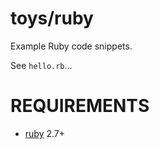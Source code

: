 # toys/ruby

Example Ruby code snippets.

See `hello.rb`...

# REQUIREMENTS

* [ruby](https://www.ruby-lang.org/) 2.7+
